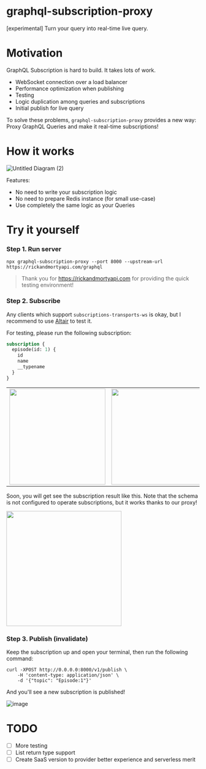 # graphql-subscription-proxy

[experimental] Turn your query into real-time live query.

# Motivation

GraphQL Subscription is hard to build. It takes lots of work.

- WebSocket connection over a load balancer
- Performance optimization when publishing
- Testing
- Logic duplication among queries and subscriptions
- Initial publish for live query

To solve these problems, `graphql-subscription-proxy` provides a new way: Proxy GraphQL Queries and make it real-time subscriptions!

# How it works

![Untitled Diagram (2)](https://user-images.githubusercontent.com/10719495/129064036-c70b9afc-be57-4b21-b452-0c40bd7ece57.png)

Features:

- No need to write your subscription logic
- No need to prepare Redis instance (for small use-case)
- Use completely the same logic as your Queries

# Try it yourself

### Step 1. Run server

```
npx graphql-subscription-proxy --port 8000 --upstream-url https://rickandmortyapi.com/graphql
```

> Thank you for https://rickandmortyapi.com for providing the quick testing environment!

### Step 2. Subscribe

Any clients which support `subscriptions-transports-ws` is okay, but I recommend to use [Altair](https://altair.sirmuel.design) to test it.

For testing, please run the following subscription:

```graphql
subscription {
  episode(id: 1) {
    id
    name
    __typename
  }
}
```

<table>
  <tr>
    <td>
      <img src=https://user-images.githubusercontent.com/10719495/129057678-4be94a73-33cc-4e74-9f34-c8a4b8a6f6e2.png height=250> 
    </td>
    <td>
      <img src=https://user-images.githubusercontent.com/10719495/129057775-d9ca7082-68ec-4a28-943e-a52bbc2dd0c5.png height=250> 
    </td>
  </tr>
</table>  
 

Soon, you will get see the subscription result like this. Note that the schema is not configured to operate subscriptions, but it works thanks to our proxy!

<img src=https://user-images.githubusercontent.com/10719495/129057989-d1f3c9c4-a2bf-492e-bd19-64a6b8ec168a.png height=300> 

### Step 3. Publish (invalidate)

Keep the subscription up and open your terminal, then run the following command:

```
curl -XPOST http://0.0.0.0:8000/v1/publish \
    -H 'content-type: application/json' \
    -d '{"topic": "Episode:1"}'
```

And you'll see a new subscription is published!

![image](https://user-images.githubusercontent.com/10719495/129058575-751a0767-2270-45d9-91be-e198e4d78d02.png)


# TODO

- [ ] More testing
- [ ] List return type support
- [ ] Create SaaS version to provider better experience and serverless merit
